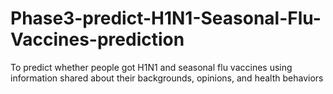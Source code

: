 # Phase3-predict-H1N1-Seasonal-Flu-Vaccines-prediction
To predict whether people got H1N1 and seasonal flu vaccines using information shared about their backgrounds, opinions, and health behaviors
